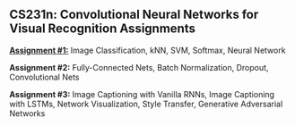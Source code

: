 

## CS231n: Convolutional Neural Networks for Visual Recognition Assignments

[**Assignment #1:**](https://github.com/boris-vasilev/cs231n/tree/master/Assignment1) Image Classification, kNN, SVM, Softmax, Neural Network

**Assignment #2:** Fully-Connected Nets, Batch Normalization, Dropout, Convolutional Nets

**Assignment #3:** Image Captioning with Vanilla RNNs, Image Captioning with LSTMs, Network Visualization, Style Transfer, Generative Adversarial Networks
